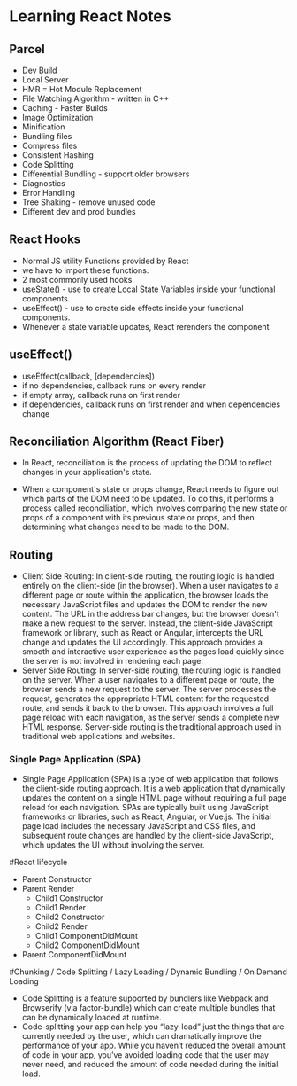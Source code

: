 # Learning React Notes

## Parcel
- Dev Build
- Local Server
- HMR = Hot Module Replacement
- File Watching Algorithm - written in C++
- Caching - Faster Builds
- Image Optimization
- Minification
- Bundling files
- Compress files
- Consistent Hashing
- Code Splitting
-  Differential Bundling - support older browsers
- Diagnostics
- Error Handling
- Tree Shaking - remove unused code
- Different dev and prod bundles

## React Hooks
- Normal JS utility Functions provided by React
- we have to import these functions.
- 2 most commonly used hooks
- useState() - use to create Local State Variables inside your functional components.
- useEffect() - use to create side effects inside your functional components.
- Whenever a state variable updates, React rerenders the component

## useEffect()
- useEffect(callback, [dependencies])
- if no dependencies, callback runs on every render
- if empty array, callback runs on first render
- if dependencies, callback runs on first render and when dependencies change

## Reconciliation Algorithm (React Fiber)

- In React, reconciliation is the process of updating the DOM to reflect changes in your application's state.

- When a component's state or props change, React needs to figure out which parts of the DOM need to be updated. To do this, it performs a process called reconciliation, which involves comparing the new state or props of a component with its previous state or props, and then determining what changes need to be made to the DOM.

## Routing
- Client Side Routing: In client-side routing, the routing logic is handled entirely on the client-side (in the browser). When a user navigates to a different page or route within the application, the browser loads the necessary JavaScript files and updates the DOM to render the new content. The URL in the address bar changes, but the browser doesn't make a new request to the server. Instead, the client-side JavaScript framework or library, such as React or Angular, intercepts the URL change and updates the UI accordingly. This approach provides a smooth and interactive user experience as the pages load quickly since the server is not involved in rendering each page.
- Server Side Routing: In server-side routing, the routing logic is handled on the server. When a user navigates to a different page or route, the browser sends a new request to the server. The server processes the request, generates the appropriate HTML content for the requested route, and sends it back to the browser. This approach involves a full page reload with each navigation, as the server sends a complete new HTML response. Server-side routing is the traditional approach used in traditional web applications and websites.

### Single Page Application (SPA)
- Single Page Application (SPA) is a type of web application that follows the client-side routing approach. It is a web application that dynamically updates the content on a single HTML page without requiring a full page reload for each navigation. SPAs are typically built using JavaScript frameworks or libraries, such as React, Angular, or Vue.js. The initial page load includes the necessary JavaScript and CSS files, and subsequent route changes are handled by the client-side JavaScript, which updates the UI without involving the server.

#React lifecycle 
- Parent Constructor
- Parent Render
    - Child1 Constructor
    - Child1 Render
    - Child2 Constructor
    - Child2 Render
    - Child1 ComponentDidMount
    - Child2 ComponentDidMount
- Parent ComponentDidMount

#Chunking / Code Splitting / Lazy Loading / Dynamic Bundling / On Demand Loading
- Code Splitting is a feature supported by bundlers like Webpack and Browserify (via factor-bundle) which can create multiple bundles that can be dynamically loaded at runtime.
- Code-splitting your app can help you “lazy-load” just the things that are currently needed by the user, which can dramatically improve the performance of your app. While you haven’t reduced the overall amount of code in your app, you’ve avoided loading code that the user may never need, and reduced the amount of code needed during the initial load.